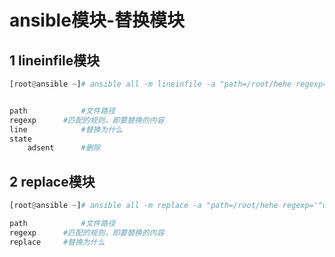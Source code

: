 # ansible模块-替换模块

## 1 lineinfile模块

```python
[root@ansible ~]# ansible all -m lineinfile -a "path=/root/hehe regexp='^user admin' line='user hehe'"


path			#文件路径
regexp		#匹配的规则，即要替换的内容
line			#替换为什么
state
	adsent		#删除
```



## 2 replace模块

```python
[root@ansible ~]# ansible all -m replace -a "path=/root/hehe regexp='^user admin' replace='hehe'"

path			#文件路径
regexp		#匹配的规则，即要替换的内容
replace		#替换为什么
```



